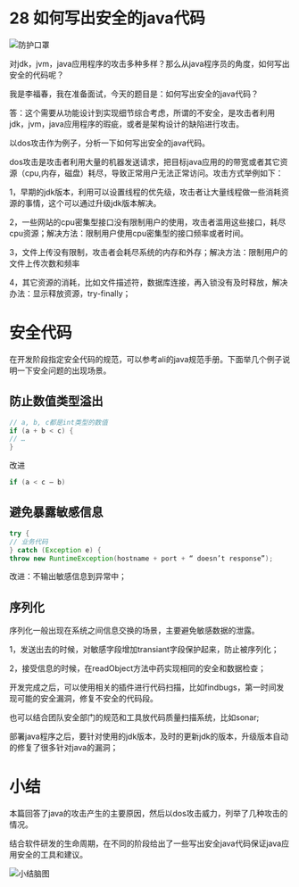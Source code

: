 # 28 如何写出安全的java代码

![防护口罩](https://cdn.nlark.com/yuque/0/2020/png/186661/1585901874676-5cbbfc60-95ec-444b-94e9-0b06566341b1.png#align=left&display=inline&height=500&name=image.png&originHeight=500&originWidth=500&size=436788&status=done&style=none&width=500)


对jdk，jvm，java应用程序的攻击多种多样？那么从java程序员的角度，如何写出安全的代码呢？


我是李福春，我在准备面试，今天的题目是：如何写出安全的java代码？

答：这个需要从功能设计到实现细节综合考虑，所谓的不安全，是攻击者利用jdk，jvm，java应用程序的瑕疵，或者是架构设计的缺陷进行攻击。


以dos攻击作为例子，分析一下如何写出安全的java代码。


dos攻击是攻击者利用大量的机器发送请求，把目标java应用的的带宽或者其它资源（cpu,内存，磁盘）耗尽，导致正常用户无法正常访问。攻击方式举例如下：


1，早期的jdk版本，利用可以设置线程的优先级，攻击者让大量线程做一些消耗资源的事情，这个可以通过升级jdk版本解决。

2，一些网站的cpu密集型接口没有限制用户的使用，攻击者滥用这些接口，耗尽cpu资源；解决方法：限制用户使用cpu密集型的接口频率或者时间。

3，文件上传没有限制，攻击者会耗尽系统的内存和外存；解决方法：限制用户的文件上传次数和频率

4，其它资源的消耗，比如文件描述符，数据库连接，再入锁没有及时释放，解决办法：显示释放资源，try-finally；

# 安全代码

在开发阶段指定安全代码的规范，可以参考ali的java规范手册。下面举几个例子说明一下安全问题的出现场景。

## 防止数值类型溢出
```java
// a, b, c都是int类型的数值
if (a + b < c) {
// …
}
```


改进


```java
if (a < c – b)
```


## 避免暴露敏感信息


```java
try {
// 业务代码
} catch (Exception e) {
throw new RuntimeException(hostname + port + “ doesn’t response”);

```

改进：不输出敏感信息到异常中；

## 序列化

序列化一般出现在系统之间信息交换的场景，主要避免敏感数据的泄露。

1，发送出去的时候，对敏感字段增加transiant字段保护起来，防止被序列化；

2，接受信息的时候，在readObject方法中药实现相同的安全和数据检查；

开发完成之后，可以使用相关的插件进行代码扫描，比如findbugs，第一时间发现可能的安全漏洞，修复不安全的代码段。

也可以结合团队安全部门的规范和工具放代码质量扫描系统，比如sonar;

部署java程序之后，要针对使用的jdk版本，及时的更新jdk的版本，升级版本自动的修复了很多针对java的漏洞；

# 小结

本篇回答了java的攻击产生的主要原因，然后以dos攻击威力，列举了几种攻击的情况。

结合软件研发的生命周期，在不同的阶段给出了一些写出安全java代码保证java应用安全的工具和建议。

![小结脑图](https://cdn.nlark.com/yuque/0/2020/png/186661/1585901826993-3f35cd44-a2af-44fa-bf9b-6c593420a33c.png#align=left&display=inline&height=1270&name=image.png&originHeight=1270&originWidth=1664&size=255960&status=done&style=none&width=1664)
